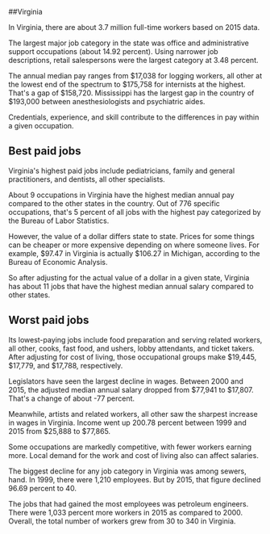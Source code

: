 

##Virginia

In Virginia, there are about 3.7 million full-time workers based on 2015 data.

The largest major job category in the state was <span class='occ_title_em state'>office and administrative support occupations</span> (about 14.92 percent). Using narrower job descriptions, <span class='occ_title_em state'>retail salespersons</span> were the largest category at 3.48 percent.
               
The annual median pay ranges from $17,038 for <span class='occ_title_em state'>logging workers, all other</span> at the lowest end of the spectrum to  $175,758 for <span class='occ_title_em state'>internists</span> at the highest. That's a gap of $158,720. Mississippi has the largest gap in the country of $193,000 between <span class='occ_title_em state'>anesthesiologists and psychiatric aides</span>.
          
Credentials, experience, and skill contribute to the differences in pay within a given occupation.

## Best paid jobs
Virginia's highest paid jobs include <span class='occ_title_em state'>pediatricians, family and general practitioners</span>, and <span class='occ_title_em state'>dentists, all other specialists</span>.
               
About 9 occupations in Virginia have the highest median annual pay compared to the other states in the country. Out of 776 specific occupations, that's 5 percent of all jobs with the highest pay categorized by the Bureau of Labor Statistics.
               
However, the value of a dollar differs state to state. Prices for some things can be cheaper or more expensive depending on where someone lives. For example, $97.47 in Virginia is actually $106.27 in Michigan, according to the Bureau of Economic Analysis.
               
So after adjusting for the actual value of a dollar in a given state, Virginia has about 11 jobs that have the highest median annual salary compared to other states.
               
## Worst paid jobs

Its lowest-paying jobs include <span class='occ_title_em state'>food preparation and serving related workers, all other</span>, <span class='occ_title_em state'>cooks, fast food</span>, and <span class='occ_title_em state'>ushers, lobby attendants, and ticket takers</span>. After adjusting for cost of living, those occupational groups make $19,445,  $17,779, and  $17,788, respectively.
               
<span class='occ_title_em state'>Legislators</span> have seen the largest decline in wages. Between 2000 and 2015, the adjusted median annual salary dropped from $77,941 to $17,807. That's a change of about -77 percent.
               
Meanwhile, <span class='occ_title_em state'>artists and related workers, all other</span> saw the sharpest increase in wages in Virginia. Income went up 200.78 percent between 1999 and 2015 from $25,888 to $77,865.

Some occupations are markedly competitive, with fewer workers earning more. Local demand for the work and cost of living also can affect salaries.

            
The biggest decline for any job category in Virginia was among <span class='occ_title_em state'>sewers, hand</span>. In 1999, there were 1,210 employees. But by 2015, that figure declined 96.69 percent to 40. 
               
The jobs that had gained the most employees was petroleum engineers. There were 1,033 percent more workers in 2015 as compared to 2000. Overall, the total number of workers grew from 30 to 340 in Virginia.
